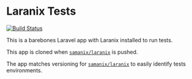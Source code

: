 # Laranix Tests

[![Build Status](https://travis-ci.org/laranix/tests.svg)](https://travis-ci.org/laranix/tests)

This is a barebones Laravel app with Laranix installed to run tests.

This app is cloned when [`samanix/laranix`](https://github.com/samanix/laranix) is pushed.

The app matches versioning for [`samanix/laranix`](https://github.com/samanix/laranix) to easily identify tests
environments.
